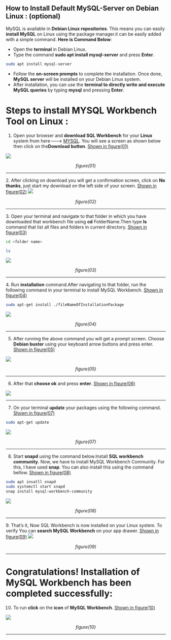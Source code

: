##  How to Install Default MySQL-Server on Debian Linux : (optional)

MySQL is  available in **Debian Linux repositories**. This means you can easily **install MySQL** on  Linux using the package manager.it can be easily added with a simple command. **Here is Command Below**:

- Open the **terminal** in Debian Linux.
- Type the command **sudo apt install mysql-server** and press **Enter**.
```zsh
sudo apt install mysql-server
```

- Follow the **on-screen prompts** to complete the installation. Once done, **MySQL server** will be installed on your Debian Linux system.
- After installation, you can use the **terminal to directly write and execute MySQL queries** by typing **mysql** and pressing **Enter**.

# Steps to install MYSQL Workbench Tool on Linux :

1. Open your browser and **download SQL Workbench** for your **Linux** system from here---> [MYSQL](https://dev.mysql.com/downloads/repo/apt/). You will see a screen as shown below then click on the**Download button**.  <ins>Shown in figure(01)</ins>
<img src="https://github.com/cyber-fanatic/ultimate-mysql-bootcamp/blob/main/00_getting_started/02_install_mysql_on_linux/images/Screenshot%20from%202024-05-09%2000-13-43.png">
<p align="center"><em>figure(01)</em></p>
<hr>
2.  After clicking on download you will get a confirmation screen, click on <b>No thanks</b>, just start my download on the left side of your screen. <ins>Shown in figure(02)</ins>
<img src="https://github.com/cyber-fanatic/ultimate-mysql-bootcamp/blob/main/00_getting_started/02_install_mysql_on_linux/images/Screenshot%20from%202024-05-09%2000-14-42.png">
<p align="center"><em>figure(02)</em></p>
<hr>
3. Open your terminal and navigate to that folder in which you have downloaded that workbench file using <b>cd</b> FolderName.Then type <b>ls</b> command that list all files and folders in current directory. <ins>Shown in figure(03)</ins><br>

```zsh
cd <folder name>

ls
```
<img src="https://github.com/cyber-fanatic/ultimate-mysql-bootcamp/blob/main/00_getting_started/02_install_mysql_on_linux/images/Screenshot%20from%202024-05-09%2000-17-19.png">

<p align="center"><em>figure(03)</em></p>
<hr>
4. Run <b>installation</b> command.After navigating to that folder, run the following command in your terminal to install MySQL Workbench. <ins>Shown in figure(04)</ins>

```zsh
sudo apt-get install ./fileNameOfInstallationPackage
```
<img src="https://github.com/cyber-fanatic/ultimate-mysql-bootcamp/blob/main/00_getting_started/02_install_mysql_on_linux/images/Screenshot%20from%202024-05-09%2000-18-27.png">
<p align="center"><em>figure(04)</em></p>
<hr>

5. After running the above command you will get a prompt screen. Choose <b>Debian buster</b> using your keyboard arrow buttons and press enter. <ins>Shown in figure(05)</ins>

<img src="https://github.com/cyber-fanatic/ultimate-mysql-bootcamp/blob/main/00_getting_started/02_install_mysql_on_linux/images/Screenshot%20from%202024-05-09%2001-32-22.png">
<p align="center"><em>figure(05)</em></p>
<hr>

6. After that <b>choose ok</b> and press <b>enter</b>. <ins>Shown in figure(06)</ins>

<img src="https://github.com/cyber-fanatic/ultimate-mysql-bootcamp/blob/main/00_getting_started/02_install_mysql_on_linux/images/Screenshot%20from%202024-05-09%2000-28-45.png">

<hr>

7. On your terminal <b>update</b> your packages using the following command. <ins>Shown in figure(07)</ins>
```zsh
sudo apt-get update
```
<img src="https://github.com/cyber-fanatic/ultimate-mysql-bootcamp/blob/main/00_getting_started/02_install_mysql_on_linux/images/Screenshot%20from%202024-05-09%2000-32-13.png">

<p align="center"><em>figure(07)</em></p>

<hr>

8. Start <b>snapd</b> using the command below.Install <b>SQL workbench community</b>. Now, we have to install MySQL Workbench Community. For this, I have used <b>snap</b>. You can also install this using the  command bellow. <ins>Shown in figure(08)</ins>
```zsh
sudo apt insatll snapd
sudo systemctl start snapd
snap install mysql-workbench-community
```

<img src="https://github.com/cyber-fanatic/ultimate-mysql-bootcamp/blob/main/00_getting_started/02_install_mysql_on_linux/images/Screenshot%20from%202024-05-09%2000-43-01.png">

<p align="center"><em>figure(08)</em></p>
<hr>
9. That’s it, Now SQL Workbench is now installed on your Linux system. To verify You can <b>search MySQL Workbench</b> on your app drawer. <ins>Shown in figure(09)</ins>

<img src="https://github.com/cyber-fanatic/ultimate-mysql-bootcamp/blob/main/00_getting_started/02_install_mysql_on_linux/images/Screenshot%20from%202024-05-09%2000-56-47.png">

<p align="center"><em>figure(09)</em></p>

<hr>

# Congratulations! Installation of MySQL Workbench has been completed successfully:

10. To run <b>click</b> on the <b>icon</b> of <b>MySQL Workbench</b>. <ins>Shown in figure(10)</ins>

<img src="https://github.com/cyber-fanatic/ultimate-mysql-bootcamp/blob/main/00_getting_started/02_install_mysql_on_linux/images/Screenshot%20from%202024-05-09%2019-33-29.png">

<p align="center"><em>figure(10)</em></p>
<hr>

